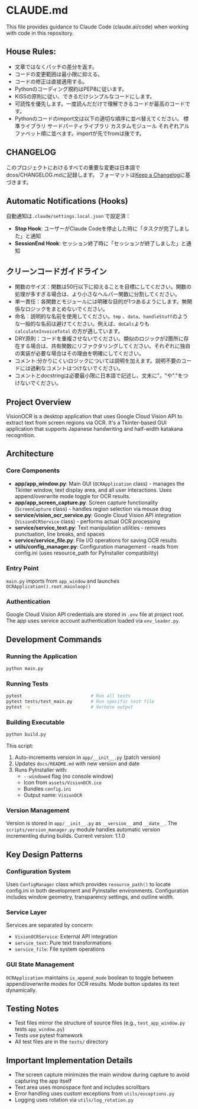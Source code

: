 # CLAUDE.md

This file provides guidance to Claude Code (claude.ai/code) when working with code in this repository.

## House Rules:
- 文章ではなくパッチの差分を返す。
- コードの変更範囲は最小限に抑える。
- コードの修正は直接適用する。
- Pythonのコーディング規約はPEP8に従います。
- KISSの原則に従い、できるだけシンプルなコードにします。
- 可読性を優先します。一度読んだだけで理解できるコードが最高のコードです。
- Pythonのコードのimport文は以下の適切な順序に並べ替えてください。
標準ライブラリ
サードパーティライブラリ
カスタムモジュール 
それぞれアルファベット順に並べます。importが先でfromは後です。

## CHANGELOG
このプロジェクトにおけるすべての重要な変更は日本語でdcos/CHANGELOG.mdに記録します。
フォーマットは[Keep a Changelog](https://keepachangelog.com/ja/1.1.0/)に基づきます。

## Automatic Notifications (Hooks)
自動通知は`.claude/settings.local.json` で設定済：
- **Stop Hook**: ユーザーがClaude Codeを停止した時に「タスクが完了しました」と通知
- **SessionEnd Hook**: セッション終了時に「セッションが終了しました」と通知

## クリーンコードガイドライン
- 関数のサイズ：関数は50行以下に抑えることを目標にしてください。関数の処理が多すぎる場合は、より小さなヘルパー関数に分割してください。
- 単一責任：各関数とモジュールには明確な目的が1つあるようにします。無関係なロジックをまとめないでください。
- 命名：説明的な名前を使用してください。`tmp` 、`data`、`handleStuff`のような一般的な名前は避けてください。例えば、`doCalc`よりも`calculateInvoiceTotal` の方が適しています。
- DRY原則：コードを重複させないでください。類似のロジックが2箇所に存在する場合は、共有関数にリファクタリングしてください。それぞれに独自の実装が必要な場合はその理由を明確にしてください。
- コメント:分かりにくいロジックについては説明を加えます。説明不要のコードには過剰なコメントはつけないでください。
- コメントとdocstringは必要最小限に日本語で記述し、文末に"。"や"."をつけないでください。

## Project Overview
VisionOCR is a desktop application that uses Google Cloud Vision API to extract text from screen regions via OCR. It's a Tkinter-based GUI application that supports Japanese handwriting and half-width katakana recognition.

## Architecture

### Core Components
- **app/app_window.py**: Main GUI (`OCRApplication` class) - manages the Tkinter window, text display area, and all user interactions. Uses append/overwrite mode toggle for OCR results.
- **app/app_screen_capture.py**: Screen capture functionality (`ScreenCapture` class) - handles region selection via mouse drag
- **service/vision_ocr_service.py**: Google Cloud Vision API integration (`VisionOCRService` class) - performs actual OCR processing
- **service/service_text.py**: Text manipulation utilities - removes punctuation, line breaks, and spaces
- **service/service_file.py**: File I/O operations for saving OCR results
- **utils/config_manager.py**: Configuration management - reads from config.ini (uses resource_path for PyInstaller compatibility)

### Entry Point
`main.py` imports from `app_window` and launches `OCRApplication().root.mainloop()`

### Authentication
Google Cloud Vision API credentials are stored in `.env` file at project root. The app uses service account authentication loaded via `env_loader.py`.

## Development Commands

### Running the Application
```bash
python main.py
```

### Running Tests
```bash
pytest                          # Run all tests
pytest tests/test_main.py       # Run specific test file
pytest -v                       # Verbose output
```

### Building Executable
```bash
python build.py
```
This script:
1. Auto-increments version in `app/__init__.py` (patch version)
2. Updates `docs/README.md` with new version and date
3. Runs PyInstaller with:
   - `--windowed` flag (no console window)
   - Icon from `assets/VisionOCR.ico`
   - Bundles `config.ini`
   - Output name: `VisionOCR`

### Version Management
Version is stored in `app/__init__.py` as `__version__` and `__date__`. The `scripts/version_manager.py` module handles automatic version incrementing during builds. Current version: 1.1.0

## Key Design Patterns

### Configuration System
Uses `ConfigManager` class which provides `resource_path()` to locate config.ini in both development and PyInstaller environments. Configuration includes window geometry, transparency settings, and outline width.

### Service Layer
Services are separated by concern:
- `VisionOCRService`: External API integration
- `service_text`: Pure text transformations
- `service_file`: File system operations

### GUI State Management
`OCRApplication` maintains `is_append_mode` boolean to toggle between append/overwrite modes for OCR results. Mode button updates its text dynamically.

## Testing Notes
- Test files mirror the structure of source files (e.g., `test_app_window.py` tests `app_window.py`)
- Tests use pytest framework
- All test files are in the `tests/` directory

## Important Implementation Details
- The screen capture minimizes the main window during capture to avoid capturing the app itself
- Text area uses monospace font and includes scrollbars
- Error handling uses custom exceptions from `utils/exceptions.py`
- Logging uses rotation via `utils/log_rotation.py`
